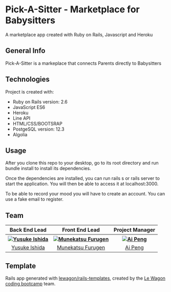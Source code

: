 # Pick-A-Sitter - Marketplace for Babysitters
A marketplace app created with Ruby on Rails, Javascript and Heroku

## General Info
Pick-A-Sitter is a markeplace that connects Parents directly to Babysitters

## Technologies
Project is created with:

- Ruby on Rails version: 2.6
- JavaScript ES6
- Heroku
- Line API
- HTML/CSS/BOOTSRAP
- PostgeSQL version: 12.3
- Algolia

## Usage
After you clone this repo to your desktop, go to its root directory and run bundle install to install its dependencies.

Once the dependencies are installed, you can run rails s or rails server to start the application. You will then be able to access it at localhost:3000.

To be able to record your mood you will have to create an account. You can use a fake email to register.

## Team
<table>
  <thead>
    <th>Back End Lead</th>
    <th>Front End Lead</th>
    <th>Project Manager</th>
  </thead>
  <tbody>
   <tr>
    <th>
      <a href="https://github.com/yusuke0127" target="_blank">
        <img src="https://avatars0.githubusercontent.com/u/37574368?s=144" alt="Yusuke Ishida" style="max-width:100%">
      </a>
     </th>
     <th>
      <a href="https://github.com/Katsulincon" target="_blank">
        <img src="https://avatars3.githubusercontent.com/u/62465364?s=144" alt="Munekatsu Furugen" style="max-width:100%">
      </a>
     </th>
     <th>
      <a href="https://github.com/pins-thoo" target="_blank">
        <img src="https://avatars0.githubusercontent.com/u/59385619?s=144" alt="Ai Peng" style="max-width:100%">
      </a>
     </th>
    </tr>
    <tr>
      <td align="center"><a href="https://github.com/yusuke0127" target="_blank">Yusuke Ishida</a></td>
      <td align="center"><a href="https://github.com/Katsulincon" target="_blank">Munekatsu Furugen</a></td>
      <td align="center"><a href="https://github.com/pins-thoo" target="_blank">Ai Peng</a></td>
    </tr>
  </tbody>
</table>


## Template

Rails app generated with [lewagon/rails-templates](https://github.com/lewagon/rails-templates), created by the [Le Wagon coding bootcamp](https://www.lewagon.com) team.
